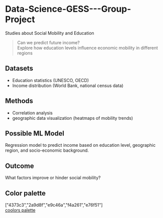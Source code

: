 # Data-Science-GESS---Group-Project
Studies about Social Mobility and Education
> Can we predict future income?\
> Explore how education levels influence economic mobility in different regions

## Datasets
 - Education statistics (UNESCO, OECD)
 - Income distribution (World Bank, national census data)

## Methods
 - Correlation analysis
 - geographic data visualization (heatmaps of mobility trends)

## Possible ML Model
Regression model to predict income based on education level, geographic region, and socio-economic background.

## Outcome
What factors improve or hinder social mobility?

## Color palette 
["4373c3","2a9d8f","e9c46a","f4a261","e76f51"]\
[coolors palette](https://coolors.co/4373c3-2a9d8f-e9c46a-f4a261-e76f51)

